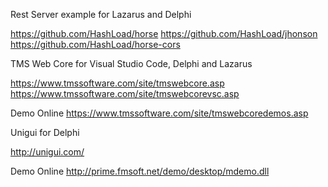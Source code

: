 Rest Server example for Lazarus and Delphi

https://github.com/HashLoad/horse
https://github.com/HashLoad/jhonson
https://github.com/HashLoad/horse-cors


TMS Web Core for Visual Studio Code, Delphi and Lazarus

https://www.tmssoftware.com/site/tmswebcore.asp
https://www.tmssoftware.com/site/tmswebcorevsc.asp

Demo Online
https://www.tmssoftware.com/site/tmswebcoredemos.asp


Unigui for Delphi

http://unigui.com/

Demo Online
http://prime.fmsoft.net/demo/desktop/mdemo.dll

